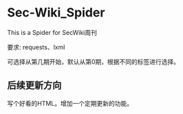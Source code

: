 # Sec-Wiki_Spider
This is a Spider for SecWiki周刊

要求: requests、lxml 

可选择从第几期开始，默认从第0期，根据不同的标签进行选择。

## 后续更新方向
写个好看的HTML。增加一个定期更新的功能。
